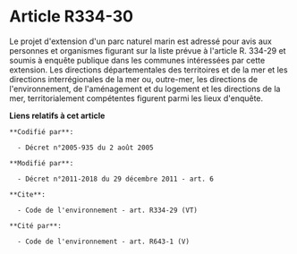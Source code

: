 # Article R334-30

Le projet d'extension d'un parc naturel marin est adressé pour avis aux personnes et organismes figurant sur la liste prévue
à l'article R. 334-29 et soumis à enquête publique dans les communes intéressées par cette extension. Les directions
départementales des territoires et de la mer et les directions interrégionales de la mer ou, outre-mer, les directions de
l'environnement, de l'aménagement et du logement et les directions de la mer, territorialement compétentes figurent parmi les
lieux d'enquête.

**Liens relatifs à cet article**

	**Codifié par**:

	  - Décret n°2005-935 du 2 août 2005

	**Modifié par**:

	  - Décret n°2011-2018 du 29 décembre 2011 - art. 6

	**Cite**:

	  - Code de l'environnement - art. R334-29 (VT)

	**Cité par**:

	  - Code de l'environnement - art. R643-1 (V)
